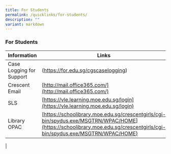 ```yaml
---
title: For Students
permalink: /quicklinks/for-students/
description: ""
variant: markdown
---
```

### **For Students**

| Information | Links |
|---|---|
| Case Logging for Support | (https://for.edu.sg/cgscaselogging)
| Crescent Email | [http://mail.office365.com/](http://mail.office365.com/)  |
| SLS | [https://vle.learning.moe.edu.sg/login](https://vle.learning.moe.edu.sg/login) |
| Library OPAC | [https://schoolibrary.moe.edu.sg/crescentgirls/cgi-bin/spydus.exe/MSGTRN/WPAC/HOME](https://schoolibrary.moe.edu.sg/crescentgirls/cgi-bin/spydus.exe/MSGTRN/WPAC/HOME) |
|